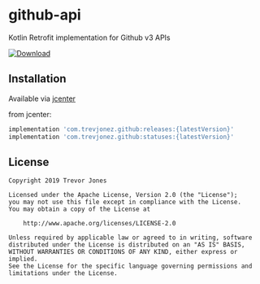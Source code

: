 # github-api
Kotlin Retrofit implementation for Github v3 APIs

[ ![Download](https://api.bintray.com/packages/trevorjones141/maven/github-api/images/download.svg?version=latest) ](https://bintray.com/trevorjones141/maven/github-api/latest/link)

## Installation

Available via [jcenter](https://bintray.com/trevorjones141/maven/github-api)

from jcenter: 
```groovy
implementation 'com.trevjonez.github:releases:{latestVersion}'
implementation 'com.trevjonez.github:statuses:{latestVersion}'
```

## License

    Copyright 2019 Trevor Jones

    Licensed under the Apache License, Version 2.0 (the "License");
    you may not use this file except in compliance with the License.
    You may obtain a copy of the License at

        http://www.apache.org/licenses/LICENSE-2.0

    Unless required by applicable law or agreed to in writing, software
    distributed under the License is distributed on an "AS IS" BASIS,
    WITHOUT WARRANTIES OR CONDITIONS OF ANY KIND, either express or implied.
    See the License for the specific language governing permissions and
    limitations under the License.